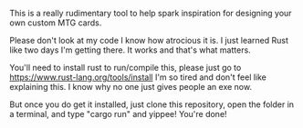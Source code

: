 This is a really rudimentary tool to help spark inspiration for designing your own custom MTG cards. 

Please don't look at my code I know how atrocious it is. I just learned Rust like two days I'm getting there. It works and that's what matters. 

You'll need to install rust to run/compile this, please just go to https://www.rust-lang.org/tools/install I'm so tired and don't feel like explaining this. I know why no one just gives people an exe now. 

But once you do get it installed, just clone this repository, open the folder in a terminal, and type "cargo run" and yippee! You're done!
